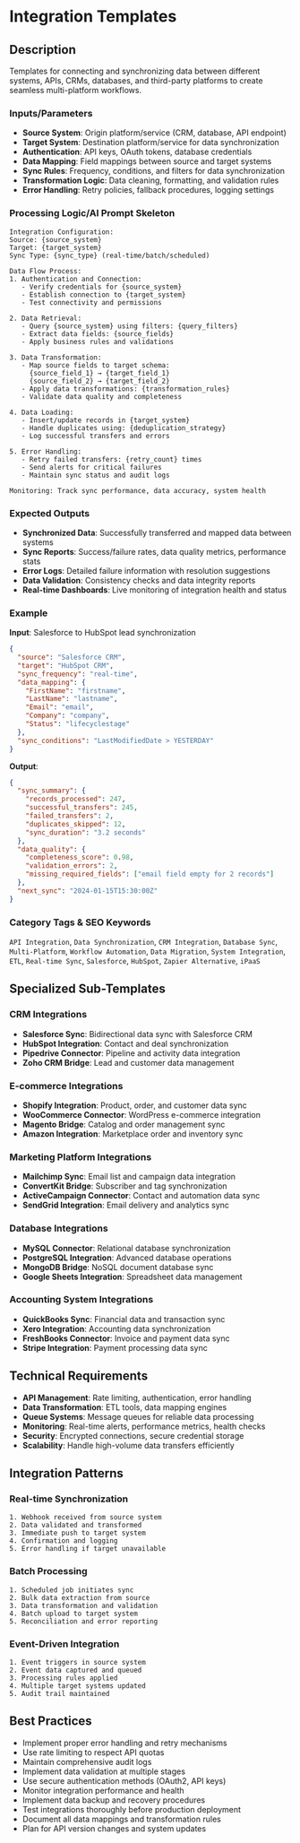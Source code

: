 # Integration Templates

## Description
Templates for connecting and synchronizing data between different systems, APIs, CRMs, databases, and third-party platforms to create seamless multi-platform workflows.

### Inputs/Parameters
- **Source System**: Origin platform/service (CRM, database, API endpoint)
- **Target System**: Destination platform/service for data synchronization
- **Authentication**: API keys, OAuth tokens, database credentials
- **Data Mapping**: Field mappings between source and target systems
- **Sync Rules**: Frequency, conditions, and filters for data synchronization
- **Transformation Logic**: Data cleaning, formatting, and validation rules
- **Error Handling**: Retry policies, fallback procedures, logging settings

### Processing Logic/AI Prompt Skeleton
```
Integration Configuration:
Source: {source_system}
Target: {target_system}
Sync Type: {sync_type} (real-time/batch/scheduled)

Data Flow Process:
1. Authentication and Connection:
   - Verify credentials for {source_system}
   - Establish connection to {target_system}
   - Test connectivity and permissions

2. Data Retrieval:
   - Query {source_system} using filters: {query_filters}
   - Extract data fields: {source_fields}
   - Apply business rules and validations

3. Data Transformation:
   - Map source fields to target schema:
     {source_field_1} → {target_field_1}
     {source_field_2} → {target_field_2}
   - Apply data transformations: {transformation_rules}
   - Validate data quality and completeness

4. Data Loading:
   - Insert/update records in {target_system}
   - Handle duplicates using: {deduplication_strategy}
   - Log successful transfers and errors

5. Error Handling:
   - Retry failed transfers: {retry_count} times
   - Send alerts for critical failures
   - Maintain sync status and audit logs

Monitoring: Track sync performance, data accuracy, system health
```

### Expected Outputs
- **Synchronized Data**: Successfully transferred and mapped data between systems
- **Sync Reports**: Success/failure rates, data quality metrics, performance stats
- **Error Logs**: Detailed failure information with resolution suggestions
- **Data Validation**: Consistency checks and data integrity reports
- **Real-time Dashboards**: Live monitoring of integration health and status

### Example
**Input**: Salesforce to HubSpot lead synchronization
```json
{
  "source": "Salesforce CRM",
  "target": "HubSpot CRM",
  "sync_frequency": "real-time",
  "data_mapping": {
    "FirstName": "firstname",
    "LastName": "lastname",
    "Email": "email",
    "Company": "company",
    "Status": "lifecyclestage"
  },
  "sync_conditions": "LastModifiedDate > YESTERDAY"
}
```

**Output**:
```json
{
  "sync_summary": {
    "records_processed": 247,
    "successful_transfers": 245,
    "failed_transfers": 2,
    "duplicates_skipped": 12,
    "sync_duration": "3.2 seconds"
  },
  "data_quality": {
    "completeness_score": 0.98,
    "validation_errors": 2,
    "missing_required_fields": ["email field empty for 2 records"]
  },
  "next_sync": "2024-01-15T15:30:00Z"
}
```

### Category Tags & SEO Keywords
`API Integration`, `Data Synchronization`, `CRM Integration`, `Database Sync`, `Multi-Platform`, `Workflow Automation`, `Data Migration`, `System Integration`, `ETL`, `Real-time Sync`, `Salesforce`, `HubSpot`, `Zapier Alternative`, `iPaaS`

## Specialized Sub-Templates

### CRM Integrations
- **Salesforce Sync**: Bidirectional data sync with Salesforce CRM
- **HubSpot Integration**: Contact and deal synchronization
- **Pipedrive Connector**: Pipeline and activity data integration
- **Zoho CRM Bridge**: Lead and customer data management

### E-commerce Integrations
- **Shopify Integration**: Product, order, and customer data sync
- **WooCommerce Connector**: WordPress e-commerce integration
- **Magento Bridge**: Catalog and order management sync
- **Amazon Integration**: Marketplace order and inventory sync

### Marketing Platform Integrations
- **Mailchimp Sync**: Email list and campaign data integration
- **ConvertKit Bridge**: Subscriber and tag synchronization
- **ActiveCampaign Connector**: Contact and automation data sync
- **SendGrid Integration**: Email delivery and analytics sync

### Database Integrations
- **MySQL Connector**: Relational database synchronization
- **PostgreSQL Integration**: Advanced database operations
- **MongoDB Bridge**: NoSQL document database sync
- **Google Sheets Integration**: Spreadsheet data management

### Accounting System Integrations
- **QuickBooks Sync**: Financial data and transaction sync
- **Xero Integration**: Accounting data synchronization
- **FreshBooks Connector**: Invoice and payment data sync
- **Stripe Integration**: Payment processing data sync

## Technical Requirements
- **API Management**: Rate limiting, authentication, error handling
- **Data Transformation**: ETL tools, data mapping engines
- **Queue Systems**: Message queues for reliable data processing
- **Monitoring**: Real-time alerts, performance metrics, health checks
- **Security**: Encrypted connections, secure credential storage
- **Scalability**: Handle high-volume data transfers efficiently

## Integration Patterns

### Real-time Synchronization
```
1. Webhook received from source system
2. Data validated and transformed
3. Immediate push to target system
4. Confirmation and logging
5. Error handling if target unavailable
```

### Batch Processing
```
1. Scheduled job initiates sync
2. Bulk data extraction from source
3. Data transformation and validation
4. Batch upload to target system
5. Reconciliation and error reporting
```

### Event-Driven Integration
```
1. Event triggers in source system
2. Event data captured and queued
3. Processing rules applied
4. Multiple target systems updated
5. Audit trail maintained
```

## Best Practices
- Implement proper error handling and retry mechanisms
- Use rate limiting to respect API quotas
- Maintain comprehensive audit logs
- Implement data validation at multiple stages
- Use secure authentication methods (OAuth2, API keys)
- Monitor integration performance and health
- Implement data backup and recovery procedures
- Test integrations thoroughly before production deployment
- Document all data mappings and transformation rules
- Plan for API version changes and system updates
